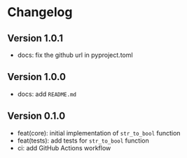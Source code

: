 # Changelog

## Version 1.0.1

- docs: fix the github url in pyproject.toml

## Version 1.0.0

- docs: add `README.md`

## Version 0.1.0

- feat(core): initial implementation of `str_to_bool` function
- feat(tests): add tests for `str_to_bool` function
- ci: add GitHub Actions workflow
